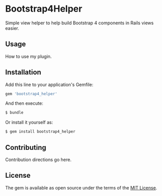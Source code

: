 # Bootstrap4Helper

Simple view helper to help build Bootstrap 4 components in Rails views easier.

## Usage

How to use my plugin.

## Installation

Add this line to your application's Gemfile:

```ruby
gem 'bootstrap4_helper'
```

And then execute:

```bash
$ bundle
```

Or install it yourself as:

```bash
$ gem install bootstrap4_helper
```

## Contributing

Contribution directions go here.

## License

The gem is available as open source under the terms of the [MIT License](https://opensource.org/licenses/MIT).

